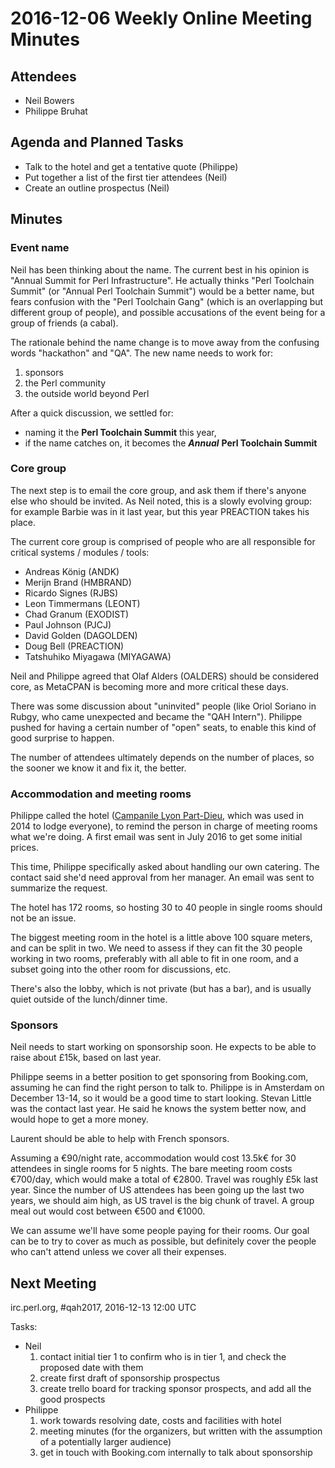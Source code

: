 # 2016-12-06 Weekly Online Meeting Minutes

## Attendees

* Neil Bowers
* Philippe Bruhat

## Agenda and Planned Tasks

* Talk to the hotel and get a tentative quote (Philippe)
* Put together a list of the first tier attendees (Neil)
* Create an outline prospectus (Neil)

## Minutes

### Event name

Neil has been thinking about the name. The current best in his opinion
is "Annual Summit for Perl Infrastructure". He actually thinks "Perl
Toolchain Summit" (or "Annual Perl Toolchain Summit") would be a better
name, but fears confusion with the "Perl Toolchain Gang" (which is an
overlapping but different group of people), and possible accusations of
the event being for a group of friends (a cabal).

The rationale behind the name change is to move away from the confusing
words "hackathon" and "QA". The new name needs to work for:

1. sponsors
2. the Perl community
3. the outside world beyond Perl

After a quick discussion, we settled for:

* naming it the **Perl Toolchain Summit** this year,
* if the name catches on, it becomes the ***Annual*** **Perl Toolchain Summit**

### Core group

The next step is to email the core group, and ask them if there's anyone
else who should be invited. As Neil noted, this is a slowly evolving
group: for example Barbie was in it last year, but this year PREACTION
takes his place.

The current core group is comprised of people who are all responsible
for critical systems / modules / tools:

* Andreas König (ANDK)
* Merijn Brand (HMBRAND)
* Ricardo Signes (RJBS)
* Leon Timmermans (LEONT)
* Chad Granum (EXODIST)
* Paul Johnson (PJCJ)
* David Golden (DAGOLDEN)
* Doug Bell (PREACTION)
* Tatshuhiko Miyagawa (MIYAGAWA)

Neil and Philippe agreed that Olaf Alders (OALDERS) should be considered
core, as MetaCPAN is becoming more and more critical these days.

There was some discussion about "uninvited" people (like Oriol Soriano
in Rubgy, who came unexpected and became the "QAH Intern"). Philippe
pushed for having a certain number of "open" seats, to enable this kind
of good surprise to happen.

The number of attendees ultimately depends on the number of places,
so the sooner we know it and fix it, the better.

### Accommodation and meeting rooms

Philippe called the hotel ([Campanile Lyon Part-Dieu][1], which was used
in 2014 to lodge everyone), to remind the person in charge of meeting
rooms what we're doing. A first email was sent in July 2016 to get some
initial prices.

[1]: https://www.booking.com/hotel/fr/campanile-lyon-centre-forum-part-dieu.en.html

This time, Philippe specifically asked about handling our own catering.
The contact said she'd need approval from her manager. An email was sent
to summarize the request.

The hotel has 172 rooms, so hosting 30 to 40 people in single rooms
should not be an issue.

The biggest meeting room in the hotel is a little above 100 square
meters, and can be split in two. We need to assess if they can fit the
30 people working in two rooms, preferably with all able to fit in one
room, and a subset going into the other room for discussions, etc.

There's also the lobby, which is not private (but has a bar), and is usually
quiet outside of the lunch/dinner time.

### Sponsors

Neil needs to start working on sponsorship soon. He expects to be able
to raise about £15k, based on last year.

Philippe seems in a better position to get sponsoring from Booking.com,
assuming he can find the right person to talk to. Philippe is in Amsterdam
on December 13-14, so it would be a good time to start looking. Stevan
Little was the contact last year. He said he knows the system better now,
and would hope to get a more money.

Laurent should be able to help with French sponsors.

Assuming a €90/night rate, accommodation would cost 13.5k€ for 30
attendees in single rooms for 5 nights. The bare meeting room costs
€700/day, which would make a total of €2800. Travel was roughly £5k
last year. Since the number of US attendees has been going up the last
two years, we should aim high, as US travel is the big chunk of travel.
A group meal out would cost between €500 and €1000.

We can assume we'll have some people paying for their rooms. Our goal
can be to try to cover as much as possible, but definitely cover the
people who can't attend unless we cover all their expenses.

## Next Meeting

irc.perl.org, #qah2017, 2016-12-13 12:00 UTC

Tasks:
* Neil
  1. contact initial tier 1 to confirm who is in tier 1, and check the
     proposed date with them
  2. create first draft of sponsorship prospectus
  3. create trello board for tracking sponsor prospects, and add all the good prospects
* Philippe
  1. work towards resolving date, costs and facilities with hotel
  2. meeting minutes (for the organizers, but written with the assumption
     of a potentially larger audience)
  3. get in touch with Booking.com internally to talk about sponsorship
